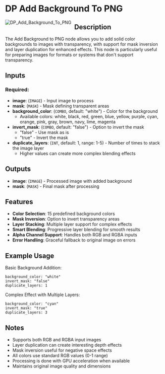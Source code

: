 # DP Add Background To PNG

<img src="https://github.com/user-attachments/assets/add_background_to_png.png" alt="DP_Add_Background_To_PNG" style="float: left; margin-right: 10px;"/>

## Description

The Add Background to PNG node allows you to add solid color backgrounds to images with transparency, with support for mask inversion and layer duplication for enhanced effects. This node is particularly useful for preparing images for formats or systems that don't support transparency.

## Inputs

### Required:
- **image**: (`IMAGE`) - Input image to process
- **mask**: (`MASK`) - Mask defining transparent areas
- **background_color**: (`COMBO`, default: "white") - Color for the background
  - Available colors: white, black, red, green, blue, yellow, purple, cyan, orange, pink, gray, brown, navy, lime, magenta
- **invert_mask**: (`COMBO`, default: "false") - Option to invert the mask
  - "false" - Use mask as is
  - "true" - Invert the mask
- **duplicate_layers**: (`INT`, default: 1, range: 1-5) - Number of times to stack the image layer
  - Higher values can create more complex blending effects

## Outputs

- **image**: (`IMAGE`) - Processed image with added background
- **mask**: (`MASK`) - Final mask after processing

## Features

- **Color Selection**: 15 predefined background colors
- **Mask Inversion**: Option to invert transparency areas
- **Layer Stacking**: Multiple layer support for complex effects
- **Smart Blending**: Progressive layer blending for smooth results
- **Alpha Channel Support**: Handles both RGB and RGBA inputs
- **Error Handling**: Graceful fallback to original image on errors

## Example Usage

Basic Background Addition:
```
background_color: "white"
invert_mask: "false"
duplicate_layers: 1
```

Complex Effect with Multiple Layers:
```
background_color: "cyan"
invert_mask: "true"
duplicate_layers: 3
```

## Notes

- Supports both RGB and RGBA input images
- Layer duplication can create interesting depth effects
- Mask inversion useful for negative space effects
- All colors use standard RGB values (0-1 range)
- Processing is done with GPU acceleration when available
- Maintains original image quality and dimensions 
